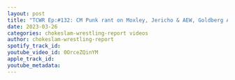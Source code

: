 ```yaml
---
layout: post
title: "TCWR Ep:#132: CM Punk rant on Moxley, Jericho & AEW, Goldberg AEW bound?  NJPW & WWE news!"
date: 2023-03-26
categories: chokeslam-wrestling-report videos
author: chokeslam-wrestling-report
spotify_track_id: 
youtube_video_id: 0OrceZQinYM
apple_track_id: 
youtube_metadata: 
---
```

